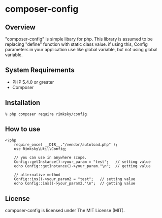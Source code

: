 # composer-config

## Overview
"composer-config" is simple libary for php.
This library is assumed to be replacing "define" function with static class value.
if using this, Config parameters in your application use like global variable,
but not using global variable.

## System Requirements
* PHP 5.4.0 or greater  
* Composer

## Installation
    % php composer require rimksky/config

## How to use
    <?php
        require_once( __DIR__."/vendor/autoload.php" );
        use Rimksky\Util\Config;

        // you can use in anywhere scope.
        Config::getInstance()->your_param = "test";   // setting value
        echo Config::getInstance()->your_param."\n";  // getting value

        // alternative method
        Config::ins()->your_param2 = "test";   // setting value
        echo Config::ins()->your_param2."\n";  // getting value

## License

composer-config is licensed under The MIT License (MIT).
